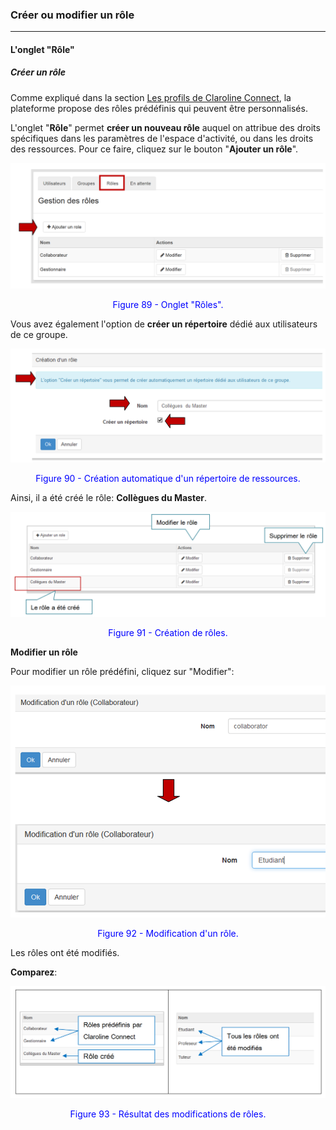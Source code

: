### Créer ou modifier un rôle
---

#### L'onglet "Rôle"

##### Créer un rôle

Comme expliqué dans la section [Les profils de Claroline Connect](../workspaces/les_roles_et_les_profils.md), la plateforme propose des rôles prédéfinis qui peuvent être personnalisés.

L'onglet "**Rôle**" permet **créer un nouveau rôle** auquel on attribue des droits spécifiques dans les paramètres de l'espace d'activité, ou dans les droits des ressources.
Pour ce faire, cliquez sur le bouton "**Ajouter un rôle**".

![](images/fig89.png)

<p style="text-align: center; color: blue">Figure 89 - Onglet "Rôles".</p>

Vous avez également l'option de **créer un répertoire** dédié aux utilisateurs de ce groupe.

![](images/fig90.png)

<p style="text-align: center; color: blue">Figure 90 - Création automatique d'un répertoire de ressources.</p>

Ainsi, il a été créé le rôle: **Collègues du Master**.

![](images/fig91.png)

<p style="text-align: center; color: blue">Figure 91 - Création de rôles.</p>

**Modifier un rôle**

Pour modifier un rôle prédéfini, cliquez sur "Modifier":

![](images/fig92.png)

<p style="text-align: center; color: blue">Figure 92 - Modification d'un rôle.</p>

Les rôles ont été modifiés.

**Comparez**:

![](images/fig93.png)

<p style="text-align: center; color: blue">Figure 93 - Résultat des modifications de rôles.</p>

